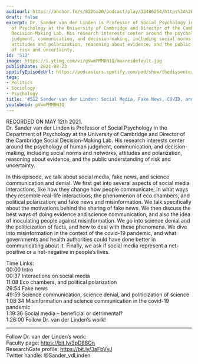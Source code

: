 ```yaml
---
audiourl: https://anchor.fm/s/822ba20/podcast/play/33486264/https%3A%2F%2Fd3ctxlq1ktw2nl.cloudfront.net%2Fstaging%2F2021-4-14%2F9789b6b3-30b8-c2dd-9429-c2e64a71d6bb.m4a
draft: false
excerpt: Dr. Sander van der Linden is Professor of Social Psychology in the Department
  of Psychology at the University of Cambridge and Director of the Cambridge Social
  Decision-Making Lab. His research interests center around the psychology of human
  judgment, communication, and decision-making, including social norms and networks,
  attitudes and polarization, reasoning about evidence, and the public understanding
  of risk and uncertainty.
id: '512'
image: https://i.ytimg.com/vi/gVwmPMM0N1Q/maxresdefault.jpg
publishDate: 2021-08-23
spotifyEpisodeUrl: https://podcasters.spotify.com/pod/show/thedissenter/episodes/512-Sander-van-der-Linden-Social-Media--Fake-News--COVID--and-Science-Communication-e10sdvo
tags:
- Politics
- Sociology
- Psychology
title: '#512 Sander van der Linden: Social Media, Fake News, COVID, and Science Communication'
youtubeid: gVwmPMM0N1Q
---
```

<div class="timelinks">

RECORDED ON MAY 12th 2021.  
Dr. Sander van der Linden is Professor of Social Psychology in the Department of Psychology at the University of Cambridge and Director of the Cambridge Social Decision-Making Lab. His research interests center around the psychology of human judgment, communication, and decision-making, including social norms and networks, attitudes and polarization, reasoning about evidence, and the public understanding of risk and uncertainty.

In this episode, we talk about social media, fake news, and science communication and denial. We first get into several aspects of social media interactions, like how they change how people communicate; in what ways they resemble real-life interactions; the phenomenon of eco chambers, and political polarization; and fake news and misinformation. We talk specifically about the motivations behind the sharing of fake news. We then discuss the best ways of doing evidence and science communication, and also the idea of inoculating people against misinformation. We go into science denial and the politicization of facts, and how to deal with these phenomena. We dive into misinformation in the context of the covid-19 pandemic, and what governments and health authorities could have done better in communicating about it. Finally, we ask if social media represent a net-positive or a net-negative in people’s lives.

Time Links:  
<time>00:00</time> Intro  
<time>00:37</time> Interactions on social media  
<time>11:08</time> Eco chambers, and political polarization  
<time>26:54</time> Fake news  
<time>49:59</time> Science communication, science denial, and politicization of science  
<time>1:08:34</time> Misinformation and science communication in the covid-19 pandemic  
<time>1:19:36</time> Social media – beneficial or detrimental?  
<time>1:26:00</time> Follow Dr. van der Linden’s work!

---

Follow Dr. van der Linden’s work:  
Faculty page: https://bit.ly/3pD88Gn  
ResearchGate profile: https://bit.ly/3aFbVyJ  
Twitter handle: @Sander_vdLinden
</div>

